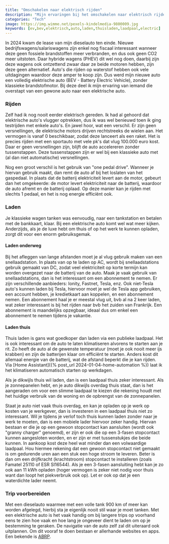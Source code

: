 ```yaml
---
title: "Omschakelen naar elektrisch rijden"
description: "Mijn ervaringen bij het omschakelen naar elektrisch rijden."
categories: "Tech"
image: https://img.wimme.net/pexels-kindelmedia-9800009.jpg
keywords: [ev,bev,elektrisch,auto,laden,thuisladen,laadpaal,electric]
---
```


In 2024 kwam de lease van mijn dieselauto ten einde. Nieuwe bedrijfswagens/salariswagens zijn enkel nog fiscaal interessant wanneer deze geen fossiele brandstoffen meer verbranden, en dus ook geen CO2 meer uitstoten. Daar hybride wagens (PHEV) dit wel nog doen, daarbij zijn deze wagens ook ontzettend zwaar daar ze beide motoren hebben, zijn deze geen alternatief. Auto's die rijden op waterstof hebben ook vele uitdagingen waardoor deze amper te koop zijn. Dus werd mijn nieuwe auto een volledig elektrische auto (BEV - Battery Electric Vehicle), zonder klassieke brandstofmotor. Bij deze deel ik mijn ervaring van iemand die overstapt van een gewone auto naar een elektrische auto.

### Rijden

Zelf had ik nog nooit eerder elektrisch gereden. Ik had al gehoord dat elektrische auto's vlugger optrekken, dus ik was wel benieuwd toen ik ging testrijden met enkele auto's. En jawel hoor, wat een verschil. Er zijn geen versnellingen, de elektrische motors drijven rechtstreeks de wielen aan. Het vermogen is vanaf 0 beschikbaar, zodat deze lanceert als een raket. Het is precies rijden met een sportauto met vele pk's dat vlug 100.000 euro kost. Daar er geen versnellingen zijn, blijft de auto accelereren zonder tussenstappen. Deze tussenstappen zijn er wel bij een klassieke auto met (al dan niet automatische) versnellingen.

Nog een groot verschil is het gebruik van "one pedal drive". Wanneer je hiervan gebruik maakt, dan remt de auto af bij het loslaten van het gaspedaal. In plaats dat de batterij elektriciteit levert aan de motor, gebeurt dan het omgekeerde: de motor levert elektriciteit naar de batterij, waardoor de auto afremt en de batterij oplaad. Op deze manier kan je rijden met slechts 1 pedaal, en het is nog energie efficiënt ook.

### Laden

Je klassieke wagen tanken was eenvoudig, naar een tankstation en betalen met de bankkaart, klaar. Bij een elektrische auto komt wel wat meer kijken. Anderzijds, als je de luxe hebt om thuis of op het werk te kunnen opladen, zorgt dit voor een enorm gebruiksgemak.

#### Laden onderweg

Bij het afleggen van lange afstanden moet je al vlug gebruik maken van een snellaadstation. In plaats van op te laden op AC, wordt bij snellaadstations gebruik gemaakt van DC, zodat veel elektriciteit op korte termijn kan worden overgezet naar de batterij van de auto. Maak je vaak gebruik van snellaadstations, dan is het interessant om een abonnement te nemen. Er zijn verschillende aanbieders: Ionity, Fastnet, Tesla, enz. Ook niet-Tesla auto's kunnen laden bij Tesla, hiervoor moet je wel de Tesla app gebruiken, een account hebben, je kredietkaart aan koppelen, en een abonnement nemen. Een abonnement haal je er meestal vlug uit, bvb al na 2 keer laden, wat zeker interessant is bij het rijden naar bvb het zuiden van Frankrijk. Een abonnement is maandelijks opzegbaar, ideaal dus om enkel een abonnement te nemen tijdens je vakantie.

#### Laden thuis

Thuis laden is gans wat goedkoper dan laden via een publieke laadpaal. Het is ook interessant om de auto te laten klimatiseren alvorens te starten aan je rit. Zo heeft de auto al de gewenste temperatuur (moet je ook nooit meer ijs krabben) en zijn de batterijen klaar om efficiënt te starten. Anders kost dit allemaal energie van de batterij, wat de afstand beperkt die je kan rijden. Via [Home Assistant]({% post_url 2024-01-04-home-automation %}) laat ik het klimatiseren automatisch starten op werkdagen.

Als je dikwijls thuis wil laden, dan is een laadpaal thuis zeker interessant. Als je zonnepanelen hebt, en je auto dikwijls overdag thuis staat, dan is het aangeraden om voor een slimme laadpaal te kiezen die rekening houdt met het huidige verbruik van de woning en de opbrengst van de zonnepanelen.

Staat je auto niet vaak thuis overdag, en kan je opladen op je werk op kosten van je werkgever, dan is investeren in een laadpaal thuis niet zo interessant. Wil je tijdens je verlof toch thuis kunnen laden zonder naar je werk te moeten, dan is een mobiele lader hiervoor zeker handig. Hiervan bestaan er die je op een gewoon stopcontact kan aansluiten (wordt ook "granny charger" genoemd), er zijn er ook die op een 3-fasen stopcontact kunnen aangesloten worden, en er zijn er met tussenstukjes die beide kunnen. In aankoop kost deze heel wat minder dan een volwaardige laadpaal. Hou hiermee rekening dat een gewoon stopcontact niet gemaakt is om gedurende uren aan een stuk een hoge stroom te leveren. Beter is dan om een drijfkracht (krachtstroom) stopcontact te installeren (zoals Famatel 25110 of ESR SI16544). Als je een 3-fasen aansluiting hebt kan je zo ook aan 11 kWh opladen (hoger vermogen is zeker niet nodig voor thuis want dan loopt het piekverbruik ook op). Let er ook op dat je een waterdichte lader neemt.

### Trip voorbereiden

Met een dieselauto waarmee met een volle tank 900 km of meer kan worden afgelegd, hierbij sta je eigenlijk nooit stil waar je moet tanken. Met een elektrische auto is het vaak handig om bij langere trips op voorhand eens te zien hoe vaak en hoe lang je ongeveer dient te laden om op je bestemming te geraken. De navigatie van de auto zelf zal dit uiteraard ook uitplannen. Om dit vooraf te doen bestaan er allerhande websites en apps. Een bekende is [ABRP](https://abetterrouteplanner.com/).
